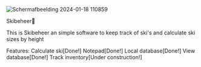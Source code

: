 ![Schermafbeelding 2024-01-18 110859](https://github.com/Jvanderput07/Ski-software/assets/157591245/d28d9276-1e31-44c6-891e-672f9f6d8a6b)


Skibeheer🎿


This is Skibeheer an simple software to keep track of ski's and calculate ski sizes by height

Features:
Calculate ski[Done!]
Notepad[Done!]
Local database[Done!]
View database[Done!]
Track inventory[Under construction!]
